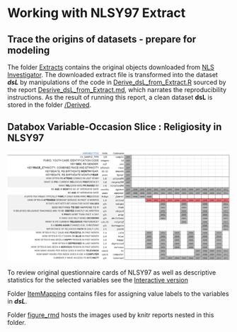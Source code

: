 
Working with NLSY97 Extract
========================================================

## Trace the origins of datasets - prepare for modeling

The folder [Extracts](./Extracts) contains the original objects downloaded from [NLS Investigator](https://www.nlsinfo.org/investigator/pages/login.jsp). The downloaded extract file is transformed into the dataset ***dsL***  by manipulations of the code in [Derive_dsL_from_Extract.R](./Derive_dsL_from_Extract.R) sourced by the report [Desrive_dsL_from_Extract.md](./Derive_dsL_from_Extract.md), which narrates the reproducibility instructions. As the result of running this report, a clean dataset **dsL** is stored in the folder [/Derived](./Derived). 



## Databox  Variable-Occasion Slice : Religiosity in NLSY97 
<img link src="./figure_rmd/variables_layout.png" alt="Databox slice" style="width:700px;"/>  

To review original questionnaire cards of NLSY97 as well as descriptive statistics for the selected variables see the [Interactive version](http://statcanvas.net/thesis/databox/index.html)


Folder [ItemMapping](./ItemMapping) contains files for assigning value labels to the variables in ***dsL***.

Folder [figure_rmd](./figure_rmd) hosts the images used by knitr reports nested in this folder.

<!--
pathMd <- base::file.path("./", c("README.md"))
pathHtml <- base::gsub(pattern=".md$", replacement=".html", x=pathMd)
markdown::markdownToHTML(file=pathMd, output=pathHtml)
-->

